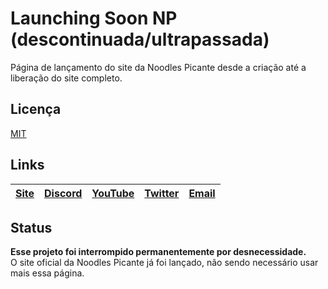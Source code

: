 # Launching Soon NP (descontinuada/ultrapassada)
Página de lançamento do site da Noodles Picante desde a criação até a liberação do site completo.

Licença
----
[MIT][MIT]

Links
----

[Site][Site] | [Discord][Discord] | [YouTube][YouTube] | [Twitter][Twitter] | [Email][Email]
------ | ------ | ------ | ------ | ------ |

   [Site]: <https://www.noodlespicante.site>
   [Discord]: <https://discord.gg/P9dhMJQ>
   [YouTube]: <https://www.youtube.com/NoodlesPicante>
   [Twitter]: <https://twitter.com/NoodlesPicante>
   [Email]: <mailto:suporte@noodlespicante.site>
   [MIT]: <https://github.com/noodlespicante/launching-page/blob/main/LICENSE.MD>

Status
----

**Esse projeto foi interrompido permanentemente por desnecessidade.**
<br>
O site oficial da Noodles Picante já foi lançado, não sendo necessário usar mais essa página.
